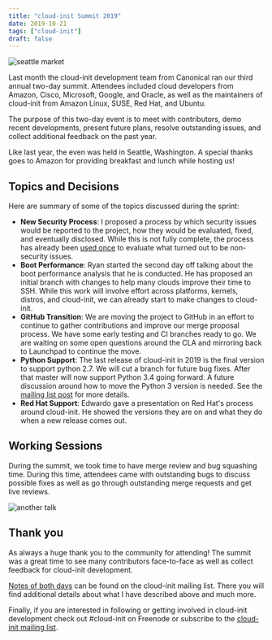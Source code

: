 ```yaml
---
title: "cloud-init Summit 2019"
date: 2019-10-21
tags: ["cloud-init"]
draft: false
---
```


![seattle market](/img/sprint/2019-cloud-init/market.jpg)

Last month the cloud-init development team from Canonical ran our third annual two-day summit. Attendees included cloud developers from Amazon, Cisco, Microsoft, Google, and Oracle, as well as the maintainers of cloud-init from Amazon Linux, SUSE, Red Hat, and Ubuntu.

The purpose of this two-day event is to meet with contributors, demo recent developments, present future plans, resolve outstanding issues, and collect additional feedback on the past year.

Like last year, the even was held in Seattle, Washington. A special thanks goes to Amazon for providing breakfast and lunch while hosting us!

## Topics and Decisions

Here are summary of some of the topics discussed during the sprint:

- __New Security Process__: I proposed a process by which security issues would be reported to the project, how they would be evaluated, fixed, and eventually disclosed. While this is not fully complete, the process has already been [used once](https://lists.launchpad.net/cloud-init/msg00228.html) to evaluate what turned out to be non-security issues.
- __Boot Performance__: Ryan started the second day off talking about the boot performance analysis that he is conducted. He has proposed an initial branch with changes to help many clouds improve their time to SSH. While this work will involve effort across platforms, kernels, distros, and cloud-init, we can already start to make changes to cloud-init.
- __GitHub Transition__: We are moving the project to GitHub in an effort to continue to gather contributions and improve our merge proposal process. We have some early testing and CI branches ready to go. We are waiting on some open questions around the CLA and mirroring back to Launchpad to continue the move.
- __Python Support__: The last release of cloud-init in 2019 is the final version to support python 2.7. We will cut a branch for future bug fixes. After that master will now support Python 3.4 going forward. A future discussion around how to move the Python 3 version is needed. See the [mailing list post](https://lists.launchpad.net/cloud-init/msg00227.html) for more details.
- __Red Hat Support__: Edwardo gave a presentation on Red Hat's process around cloud-init. He showed the versions they are on and what they do when a new release comes out.

## Working Sessions

During the summit, we took time to have merge review and bug squashing time. During this time, attendees came with outstanding bugs to discuss possible fixes as well as go through outstanding merge requests and get live reviews.

![another talk](/img/sprint/2019-cloud-init/amazon.jpg)

## Thank you

As always a huge thank you to the community for attending! The summit was a great time to see many contributors face-to-face as well as collect feedback for cloud-init development.

[Notes of both days](https://lists.launchpad.net/cloud-init/msg00226.html) can be found on the cloud-init mailing list. There you will find additional details about what I have described above and much more.

Finally, if you are interested in following or getting involved in cloud-init development check out #cloud-init on Freenode or subscribe to the [cloud-init mailing list](https://launchpad.net/~cloud-init).
